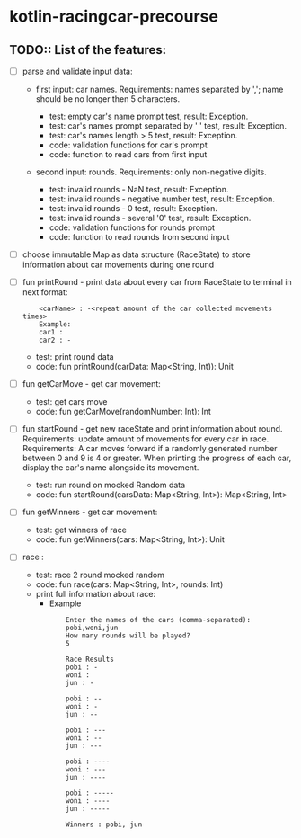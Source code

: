 # kotlin-racingcar-precourse

## TODO:: List of the features:

- [ ] parse and validate input data:
    - first input: car names. Requirements: names separated by ','; name should be no longer then 5 characters.
        - test: empty car's name prompt test, result: Exception.
        - test: car's names prompt separated by ' ' test, result: Exception.
        - test: car's names length > 5 test, result: Exception.
        - code: validation functions for car's prompt
        - code: function to read cars from first input

    - second input: rounds. Requirements: only non-negative digits.
        - test: invalid rounds - NaN test, result: Exception.
        - test: invalid rounds - negative number test, result: Exception.
        - test: invalid rounds - 0 test, result: Exception.
        - test: invalid rounds - several '0' test, result: Exception.
        - code: validation functions for rounds prompt
        - code: function to read rounds from second input

- [ ] choose immutable Map as data structure (RaceState) to store information about car movements during one round

- [ ] fun printRound - print data about every car from RaceState to terminal in next format:

    ```declarative
        <carName> : -<repeat amount of the car collected movements times>
        Example:
        car1 : 
        car2 : -
    ```
    - test: print round data
    - code: fun printRound(carData: Map<String, Int)): Unit

- [ ] fun getCarMove - get car movement:
    - test: get cars move
    - code: fun getCarMove(randomNumber: Int): Int

- [ ] fun startRound - get new raceState and print information about round. Requirements:  update amount of movements
  for every car in race. Requirements: A car moves forward if a randomly generated number
  between 0 and 9 is 4 or greater. When printing the progress of each car, display the car's name alongside its
  movement.
    - test: run round on mocked Random data
    - code: fun startRound(carsData: Map<String, Int>): Map<String, Int>

- [ ] fun getWinners - get car movement:
    - test: get winners of race
    - code: fun getWinners(cars: Map<String, Int>): Unit

- [ ] race :
    - test: race 2 round mocked random
    - code: fun race(cars: Map<String, Int>, rounds: Int)
    - print full information about race:
        - Example
          ```declarative
              Enter the names of the cars (comma-separated):
              pobi,woni,jun
              How many rounds will be played?
              5
              
              Race Results
              pobi : -
              woni :
              jun : -
              
              pobi : --
              woni : -
              jun : --
              
              pobi : ---
              woni : --
              jun : ---
              
              pobi : ----
              woni : ---
              jun : ----
              
              pobi : -----
              woni : ----
              jun : -----
              
              Winners : pobi, jun
          ```